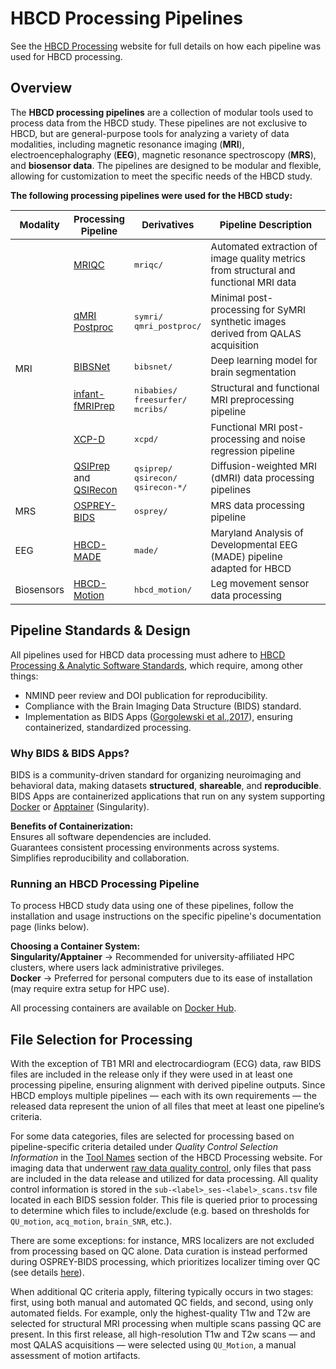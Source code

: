 # HBCD Processing Pipelines
<p>
<div id="visformat" class="table-banner" onclick="toggleCollapse(this)">
  <span class="emoji"><i class="fa-solid fa-circle-info"></i></span>
  <span class="text">See the <a href="https://hbcd-cbrain-processing.readthedocs.io/latest/">HBCD Processing</a> website for full details on how each pipeline was used for HBCD processing.</span>
</div>
</p>

## Overview
The **HBCD processing pipelines** are a collection of modular tools used to process data from the HBCD study. These pipelines are not exclusive to HBCD, but are general-purpose tools for analyzing a variety of data modalities, including magnetic resonance imaging (**MRI**), electroencephalography (**EEG**), magnetic resonance spectroscopy (**MRS**), and **biosensor data**. The pipelines are designed to be modular and flexible, allowing for customization to meet the specific needs of the HBCD study.

**The following processing pipelines were used for the HBCD study:**

<table style="width: 100%; border-collapse: collapse; table-layout: fixed; font-size: 15px">
  <thead>
    <tr>
      <th style="width: 10%; text-align: center;">Modality</th>
      <th style="width: 10%; text-align: center;">Processing Pipeline</th>
      <th style="width: 10%; text-align: center;">Derivatives</th>
      <th style="width: 60%; text-align: center;">Pipeline Description</th>
    </tr>
  </thead>
  <tbody>
<tr>
<td colspan="1" rowspan="6">
<div>MRI</div>
</td>
<td><a href="https://mriqc.readthedocs.io/en/latest/">MRIQC</a></td>
<td><code>mriqc/</code></td>
<td style="word-wrap: break-word; white-space: normal;">Automated extraction of image quality metrics from structural and functional MRI data</td>
<tr>
<td><a href="https://hbcd-symri-postproc.readthedocs.io/en/latest/index.html">qMRI Postproc</a></td>
<td><code>symri/</code><br><code>qmri_postproc/</code></td>
<td style="word-wrap: break-word; white-space: normal;">Minimal post-processing for SyMRI synthetic images derived from QALAS acquisition</td>
</tr>
<tr>
<td><a href="https://bibsnet.readthedocs.io/en/latest/">BIBSNet</a></td>
<td><code>bibsnet/</code></td>
<td>Deep learning model for brain segmentation</td>
</tr>
<tr>
<td><a href="https://nibabies.readthedocs.io/en/latest/">infant-fMRIPrep</a></td>
<td><code>nibabies/</code><br><code>freesurfer/</code><br><code>mcribs/</code></td>
<td style="word-wrap: break-word; white-space: normal;">Structural and functional MRI preprocessing pipeline</td>
</tr>
<tr>
<td><a href="https://xcp-d.readthedocs.io/en/latest/">XCP-D</a></td>
<td><code>xcpd/</code></td>
<td style="word-wrap: break-word; white-space: normal;">Functional MRI post-processing and noise regression pipeline</td>
</tr>
<tr>
<td><a href="https://qsiprep.readthedocs.io/en/latest/">QSIPrep</a> and <a href="https://qsirecon.readthedocs.io/en/latest/">QSIRecon</a></td>
<td><code>qsiprep/</code><br><code>qsirecon/</code><br><code>qsirecon-*/</code></td>
<td style="word-wrap: break-word; white-space: normal;">Diffusion-weighted MRI (dMRI) data processing pipelines</td>
</tr>
<tr>
<td>MRS</td>
<td><a href="https://osprey-bids.readthedocs.io/en/latest/index.html">OSPREY-BIDS</a></td>
<td><code>osprey/</code></td>
<td style="word-wrap: break-word; white-space: normal;">MRS data processing pipeline</td>
</tr>
<tr>
<td>EEG</td>
<td><a href="https://docs-hbcd-made.readthedocs.io/en/latest/">HBCD-MADE</a></td>
<td><code>made/</code></td>
<td style="word-wrap: break-word; white-space: normal;">Maryland Analysis of Developmental EEG (MADE) pipeline adapted for HBCD</td>
</tr>
<tr>
<td>Biosensors</td>
<td><a href="https://hbcd-motion-postproc.readthedocs.io/en/latest/">HBCD-Motion</a></td>
<td><code>hbcd_motion/</code></td>
<td style="word-wrap: break-word; white-space: normal;">Leg movement sensor data processing</td>
</tr>
</tbody>
</table>



## Pipeline Standards & Design
All pipelines used for HBCD data processing must adhere to [HBCD Processing & Analytic Software Standards](standards.md), which require, among other things:

- NMIND peer review and DOI publication for reproducibility.
- Compliance with the Brain Imaging Data Structure (BIDS) standard.
- Implementation as BIDS Apps ([Gorgolewski et al.,2017](https://doi.org/10.1371/journal.pcbi.1005209)), ensuring containerized, standardized processing.

### Why BIDS & BIDS Apps?
BIDS is a community-driven standard for organizing neuroimaging and behavioral data, making datasets **structured**, **shareable**, and **reproducible**. BIDS Apps are containerized applications that run on any system supporting [Docker](https://docs.docker.com/get-started/get-docker/) or [Apptainer](https://apptainer.org/docs/user/main/quick_start.html) (Singularity).

**Benefits of Containerization:**        
<i class="fa fa-check-square"></i> Ensures all software dependencies are included.      
<i class="fa fa-check-square"></i> Guarantees consistent processing environments across systems.        
<i class="fa fa-check-square"></i> Simplifies reproducibility and collaboration.        

### Running an HBCD Processing Pipeline
To process HBCD study data using one of these pipelines, follow the installation and usage instructions on the specific pipeline's documentation page (links below).

**Choosing a Container System:**            
**Singularity/Apptainer** → Recommended for university-affiliated HPC clusters, where users lack administrative privileges.         
**Docker** → Preferred for personal computers due to its ease of installation (may require extra setup for HPC use).

All processing containers are available on [Docker Hub](https://hub.docker.com/).

## File Selection for Processing

With the exception of TB1 MRI and electrocardiogram (ECG) data, raw BIDS files are included in the release only if they were used in at least one processing pipeline, ensuring alignment with derived pipeline outputs. Since HBCD employs multiple pipelines — each with its own requirements — the released data represent the union of all files that meet at least one pipeline’s criteria. 

For some data categories, files are selected for processing based on pipeline-specific criteria detailed under *Quality Control Selection Information* in the [Tool Names](https://hbcd-cbrain-processing.readthedocs.io/latest/tool_details.html#tool-names) section of the HBCD Processing website. For imaging data that underwent [raw data quality control](../mri/qc.md#raw-mr-data-qc), only files that pass are included in the data release and utilized for data processing. All quality control information is stored in the `sub-<label>_ses-<label>_scans.tsv` file located in each BIDS session folder. This file is queried prior to processing to determine which files to include/exclude (e.g. based on thresholds for `QU_motion`, `acq_motion`, `brain_SNR`, etc.). 

There are some exceptions: for instance, MRS localizers are not excluded from processing based on QC alone. Data curation is instead performed during OSPREY-BIDS processing, which prioritizes localizer timing over QC (see details [here](https://osprey-bids.readthedocs.io/en/2.4.3/processing_pipeline_details.html)). 

When additional QC criteria apply, filtering typically occurs in two stages: first, using both manual and automated QC fields, and second, using only automated fields. For example, only the highest-quality T1w and T2w are selected for structural MRI processing when multiple scans passing QC are present. In this first release, all high-resolution T1w and T2w scans — and most QALAS acquisitions — were selected using `QU_Motion`, a manual assessment of motion artifacts.
